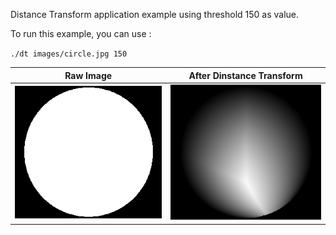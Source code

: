 Distance Transform application example using threshold 150 as value.

To run this example, you can use :

`./dt images/circle.jpg 150`

| Raw Image |  After Dinstance Transform |
:---------:|:-----:|
![](https://github.com/Dantekk/Image-Processing-algorithms-with-OpenCV/blob/main/Distance%20Transform/images/circle_raw.png) | ![](https://github.com/Dantekk/Image-Processing-algorithms-with-OpenCV/blob/main/Distance%20Transform/images/circle_dt_150.png)
